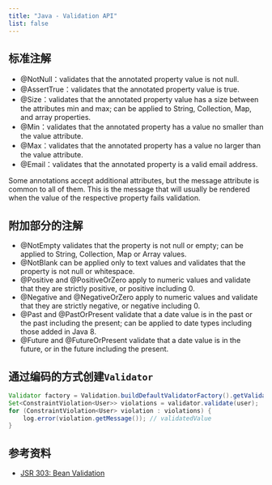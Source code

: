 ```yaml
---
title: "Java - Validation API"
list: false
---
```


## 标准注解

- @NotNull：validates that the annotated property value is not null.
- @AssertTrue：validates that the annotated property value is true.
- @Size：validates that the annotated property value has a size between the attributes min and max; can be applied to String, Collection, Map, and array properties.
- @Min：validates that the annotated property has a value no smaller than the value attribute.
- @Max：validates that the annotated property has a value no larger than the value attribute.
- @Email：validates that the annotated property is a valid email address.

Some annotations accept additional attributes, but the message attribute is common to all of them. This is the message that will usually be rendered when the value of the respective property fails validation.

## 附加部分的注解

- @NotEmpty validates that the property is not null or empty; can be applied to String, Collection, Map or Array values.
- @NotBlank can be applied only to text values and validates that the property is not null or whitespace.
- @Positive and @PositiveOrZero apply to numeric values and validate that they are strictly positive, or positive including 0.
- @Negative and @NegativeOrZero apply to numeric values and validate that they are strictly negative, or negative including 0.
- @Past and @PastOrPresent validate that a date value is in the past or the past including the present; can be applied to date types including those added in Java 8.
- @Future and @FutureOrPresent validate that a date value is in the future, or in the future including the present.

## 通过编码的方式创建`Validator`

```java
Validator factory = Validation.buildDefaultValidatorFactory().getValidator();
Set<ConstraintViolation<User>> violations = validator.validate(user);
for (ConstraintViolation<User> violation : violations) {
    log.error(violation.getMessage()); // validatedValue
}
```

## 参考资料

- [JSR 303: Bean Validation](https://www.jcp.org/en/jsr/detail?id=303)